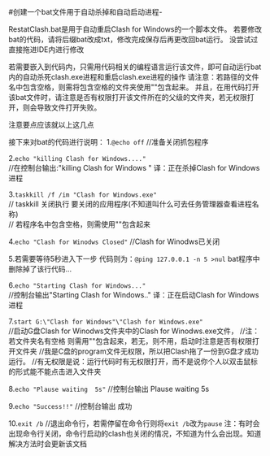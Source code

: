 #创建一个bat文件用于自动杀掉和自动启动进程-

RestatClash.bat是用于自动重启Clash for Windows的一个脚本文件。
若要修改bat的代码，请将后缀bat改成txt，修改完成保存后再更改回bat运行。  没尝试过直接拖进IDE内进行修改

若需要嵌入到代码内，只需用代码相关的编程语言运行该文件，即可自动运行bat内的自动杀死clash.exe进程和重启clash.exe进程的操作
请注意：若路径的文件名中包含空格，则需将包含空格的文件夹使用""包含起来。
并且，在用代码打开该bat文件时，请注意是否有权限打开该文件所在的父级的文件夹，若无权限打开，则会导致文件打开失败。

注意要点应该就以上这几点

接下来对bat的代码进行说明：
1.`@echo off`    //准备关闭抓包程序

2.`echo "killing Clash for Windows...."`    
//在控制台输出:"killing Clash for Windows "  译：正在杀掉Clash for Windows进程

3.`taskkill /f /im "Clash for Windows.exe"`  
// taskkill 关闭执行  要关闭的应用程序(不知道叫什么可去任务管理器查看进程名称)  
// 若程序名中包含空格，则需使用""包含起来

4.`echo "Clash for Winodws Closed"`   //Clash for Winodws已关闭

5.若需要等待5秒进入下一步 代码则为：`@ping 127.0.0.1 -n 5 >nul`  bat程序中删除掉了该行代码...

6.`echo "Starting Clash for Windows..."`  
//控制台输出"Starting Clash for Windows.."  译：正在启动Clash for Windows进程

7.`start G:\"Clash for Windows"\"Clash for Windows.exe"`  
//启动G盘Clash for Winodws文件夹中的Clash for Winodws.exe文件，
//注：若文件夹名有空格 则需用""包含起来，若无，则不用，启动时注意是否有权限打开文件夹
//我是C盘的program文件无权限，所以把Clash拖了一份到G盘才成功运行。
//有无权限是说：运行代码时有无权限打开，而不是说你个人以双击鼠标的形式能不能点击进入文件夹

8.`echo "Plause waiting  5s"`   //控制台输出  Plause waiting  5s

9.`echo "Success!!"`   //控制台输出   成功

10.`exit /b`   //退出命令行，若需停留在命令行则将`exit /b`改为`pause`
注：有时会出现命令行关闭，命令行启动的clash也关闭的情况，不知道为什么会出现。知道解决方法时会更新该文档
